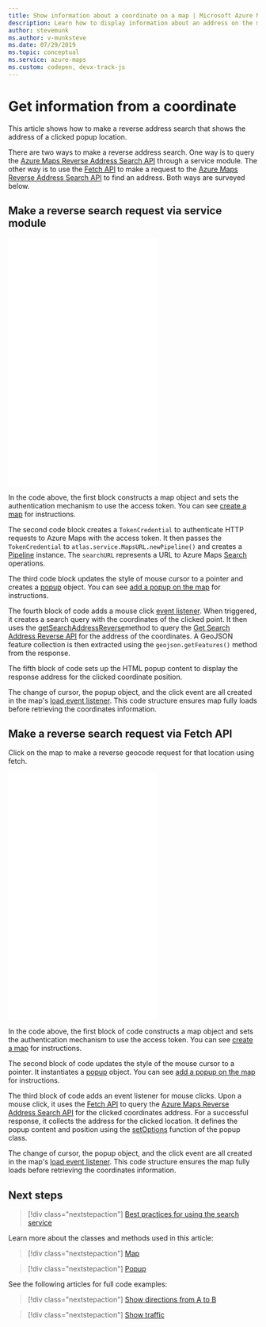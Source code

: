 ```yaml
---
title: Show information about a coordinate on a map | Microsoft Azure Maps
description: Learn how to display information about an address on the map when a user selects a coordinate.
author: stevemunk
ms.author: v-munksteve
ms.date: 07/29/2019
ms.topic: conceptual
ms.service: azure-maps
ms.custom: codepen, devx-track-js
---
```


# Get information from a coordinate

This article shows how to make a reverse address search that shows the address of a clicked popup location.

There are two ways to make a reverse address search. One way is to query the [Azure Maps Reverse Address Search API](/rest/api/maps/search/getsearchaddressreverse) through a service module. The other way is to use the [Fetch API](https://fetch.spec.whatwg.org/) to make a request to the [Azure Maps Reverse Address Search API](/rest/api/maps/search/getsearchaddressreverse) to find an address. Both ways are surveyed below.

## Make a reverse search request via service module

<iframe height='500' scrolling='no' title='Get information from a coordinate (Service Module)' src='//codepen.io/azuremaps/embed/ejEYMZ/?height=265&theme-id=0&default-tab=js,result&embed-version=2&editable=true' frameborder='no' loading="lazy" allowtransparency='true' allowfullscreen='true'>See the Pen <a href='https://codepen.io/azuremaps/pen/ejEYMZ/'>Get information from a coordinate (Service Module)</a> by Azure Maps (<a href='https://codepen.io/azuremaps'>@azuremaps</a>) on <a href='https://codepen.io'>CodePen</a>.
</iframe>

In the code above, the first block constructs a map object and sets the authentication mechanism to use the access token. You can see [create a map](./map-create.md) for instructions.

The second code block creates a `TokenCredential` to authenticate HTTP requests to Azure Maps with the access token. It then passes the `TokenCredential` to `atlas.service.MapsURL.newPipeline()` and creates a [Pipeline](/javascript/api/azure-maps-rest/atlas.service.pipeline) instance. The `searchURL` represents a URL to Azure Maps [Search](/rest/api/maps/search) operations.

The third code block updates the style of mouse cursor to a pointer and creates a [popup](/javascript/api/azure-maps-control/atlas.popup#open) object. You can see [add a popup on the map](./map-add-popup.md) for instructions.

The fourth block of code adds a mouse click [event listener](/javascript/api/azure-maps-control/atlas.map#events). When triggered, it creates a search query with the coordinates of the clicked point. It then uses the [getSearchAddressReverse](/javascript/api/azure-maps-rest/atlas.service.searchurl#searchaddressreverse-aborter--geojson-position--searchaddressreverseoptions-)method to query the [Get Search Address Reverse API](/rest/api/maps/search/getsearchaddressreverse) for the address of the coordinates. A GeoJSON feature collection is then extracted using the `geojson.getFeatures()` method from the response.

The fifth block of code sets up the HTML popup content to display the response address for the clicked coordinate position.

The change of cursor, the popup object, and the click event are all created in the map's [load event listener](/javascript/api/azure-maps-control/atlas.map#events). This code structure ensures map fully loads before retrieving the coordinates information.

## Make a reverse search request via Fetch API

Click on the map to make a reverse geocode request for that location using fetch.

<iframe height='500' scrolling='no' title='Get information from a coordinate' src='//codepen.io/azuremaps/embed/ddXzoB/?height=516&theme-id=0&default-tab=js,result&embed-version=2&editable=true' frameborder='no' loading="lazy" allowtransparency='true' allowfullscreen='true'>See the Pen <a href='https://codepen.io/azuremaps/pen/ddXzoB/'>Get information from a coordinate</a> by Azure Maps (<a href='https://codepen.io/azuremaps'>@azuremaps</a>) on <a href='https://codepen.io'>CodePen</a>.
</iframe>

In the code above, the first block of code constructs a map object and sets the authentication mechanism to use the access token. You can see [create a map](./map-create.md) for instructions.

The second block of code updates the style of the mouse cursor to a pointer. It instantiates a [popup](/javascript/api/azure-maps-control/atlas.popup#open) object. You can see [add a popup on the map](./map-add-popup.md) for instructions.

The third block of code adds an event listener for mouse clicks. Upon a mouse click, it uses the [Fetch API](https://fetch.spec.whatwg.org/) to query the [Azure Maps Reverse Address Search API](/rest/api/maps/search/getsearchaddressreverse) for the clicked coordinates address. For a successful response, it collects the address for the clicked location. It defines the popup content and position using the [setOptions](/javascript/api/azure-maps-control/atlas.popup#setoptions-popupoptions-) function of the popup class.

The change of cursor, the popup object, and the click event are all created in the map's [load event listener](/javascript/api/azure-maps-control/atlas.map#events). This code structure ensures the map fully loads before retrieving the coordinates information.

## Next steps

> [!div class="nextstepaction"]
> [Best practices for using the search service](how-to-use-best-practices-for-search.md)

Learn more about the classes and methods used in this article:

> [!div class="nextstepaction"]
> [Map](/javascript/api/azure-maps-control/atlas.map)

> [!div class="nextstepaction"]
> [Popup](/javascript/api/azure-maps-control/atlas.popup)

See the following articles for full code examples:

> [!div class="nextstepaction"]
> [Show directions from A to B](./map-route.md)

> [!div class="nextstepaction"]
> [Show traffic](./map-show-traffic.md)